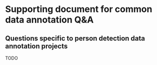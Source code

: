 # Supporting document for common data annotation Q&A

## Questions specific to person detection data annotation projects

TODO